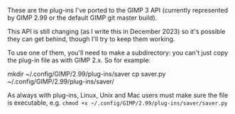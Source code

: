 These are the plug-ins I've ported to the GIMP 3 API
(currently represented by GIMP 2.99 or the default GIMP git master build).

This API is still changing (as I write this in December 2023) so it's
possible they can get behind, though I'll try to keep them working.

To use one of them, you'll need to make a subdirectory: you can't just copy
the plug-in file as with GIMP 2.x. So for example:

mkdir ~/.config/GIMP/2.99/plug-ins/saver
cp saver.py ~/.config/GIMP/2.99/plug-ins/saver/

As always with plug-ins, Linux, Unix and Mac users must make sure the file
is executable, e.g.
```chmod +x ~/.config/GIMP/2.99/plug-ins/saver/saver.py```
